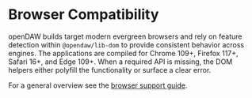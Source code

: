 # Browser Compatibility

openDAW builds target modern evergreen browsers and rely on feature detection
within `@opendaw/lib-dom` to provide consistent behavior across engines. The
applications are compiled for Chrome 109+, Firefox 117+, Safari 16+, and Edge
109+. When a required API is missing, the DOM helpers either polyfill the
functionality or surface a clear error.

For a general overview see the [browser support guide](../browser-support.md).
